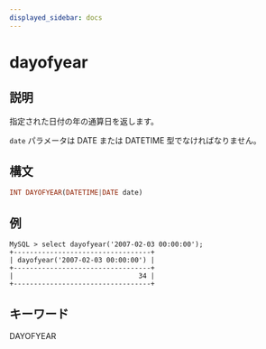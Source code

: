```yaml
---
displayed_sidebar: docs
---
```


# dayofyear

## 説明

指定された日付の年の通算日を返します。

`date` パラメータは DATE または DATETIME 型でなければなりません。

## 構文

```Haskell
INT DAYOFYEAR(DATETIME|DATE date)
```

## 例

```Plain Text
MySQL > select dayofyear('2007-02-03 00:00:00');
+----------------------------------+
| dayofyear('2007-02-03 00:00:00') |
+----------------------------------+
|                               34 |
+----------------------------------+
```

## キーワード

DAYOFYEAR